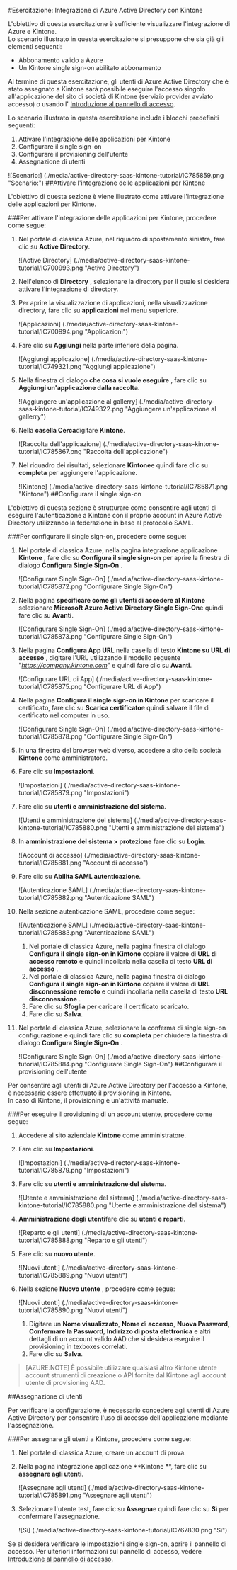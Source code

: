 <properties 
    pageTitle="Esercitazione: Integrazione di Azure Active Directory con Kintone | Microsoft Azure" 
    description="Ecco come utilizzare Kintone con Azure Active Directory per consentire il single sign-on, il provisioning automatico e altro." 
    services="active-directory" 
    authors="jeevansd"  
    documentationCenter="na" 
    manager="femila"/>
<tags 
    ms.service="active-directory" 
    ms.devlang="na" 
    ms.topic="article" 
    ms.tgt_pltfrm="na" 
    ms.workload="identity" 
    ms.date="09/01/2016" 
    ms.author="jeedes" />

#<a name="tutorial-azure-active-directory-integration-with-kintone"></a>Esercitazione: Integrazione di Azure Active Directory con Kintone
  
L'obiettivo di questa esercitazione è sufficiente visualizzare l'integrazione di Azure e Kintone.  
Lo scenario illustrato in questa esercitazione si presuppone che sia già gli elementi seguenti:

-   Abbonamento valido a Azure
-   Un Kintone single sign-on abilitato abbonamento
  
Al termine di questa esercitazione, gli utenti di Azure Active Directory che è stato assegnato a Kintone sarà possibile eseguire l'accesso singolo all'applicazione del sito di società di Kintone (servizio provider avviato accesso) o usando l' [Introduzione al pannello di accesso](active-directory-saas-access-panel-introduction.md).
  
Lo scenario illustrato in questa esercitazione include i blocchi predefiniti seguenti:

1.  Attivare l'integrazione delle applicazioni per Kintone
2.  Configurare il single sign-on
3.  Configurare il provisioning dell'utente
4.  Assegnazione di utenti

![Scenario:] (./media/active-directory-saas-kintone-tutorial/IC785859.png "Scenario:")
##<a name="enabling-the-application-integration-for-kintone"></a>Attivare l'integrazione delle applicazioni per Kintone
  
L'obiettivo di questa sezione è viene illustrato come attivare l'integrazione delle applicazioni per Kintone.

###<a name="to-enable-the-application-integration-for-kintone-perform-the-following-steps"></a>Per attivare l'integrazione delle applicazioni per Kintone, procedere come segue:

1.  Nel portale di classica Azure, nel riquadro di spostamento sinistra, fare clic su **Active Directory**.

    ![Active Directory] (./media/active-directory-saas-kintone-tutorial/IC700993.png "Active Directory")

2.  Nell'elenco di **Directory** , selezionare la directory per il quale si desidera attivare l'integrazione di directory.

3.  Per aprire la visualizzazione di applicazioni, nella visualizzazione directory, fare clic su **applicazioni** nel menu superiore.

    ![Applicazioni] (./media/active-directory-saas-kintone-tutorial/IC700994.png "Applicazioni")

4.  Fare clic su **Aggiungi** nella parte inferiore della pagina.

    ![Aggiungi applicazione] (./media/active-directory-saas-kintone-tutorial/IC749321.png "Aggiungi applicazione")

5.  Nella finestra di dialogo **che cosa si vuole eseguire** , fare clic su **Aggiungi un'applicazione dalla raccolta**.

    ![Aggiungere un'applicazione al gallerry] (./media/active-directory-saas-kintone-tutorial/IC749322.png "Aggiungere un'applicazione al gallerry")

6.  Nella **casella Cerca**digitare **Kintone**.

    ![Raccolta dell'applicazione] (./media/active-directory-saas-kintone-tutorial/IC785867.png "Raccolta dell'applicazione")

7.  Nel riquadro dei risultati, selezionare **Kintone**e quindi fare clic su **completa** per aggiungere l'applicazione.

    ![Kintone] (./media/active-directory-saas-kintone-tutorial/IC785871.png "Kintone")
##<a name="configuring-single-sign-on"></a>Configurare il single sign-on
  
L'obiettivo di questa sezione è strutturare come consentire agli utenti di eseguire l'autenticazione a Kintone con il proprio account in Azure Active Directory utilizzando la federazione in base al protocollo SAML.

###<a name="to-configure-single-sign-on-perform-the-following-steps"></a>Per configurare il single sign-on, procedere come segue:

1.  Nel portale di classica Azure, nella pagina integrazione applicazione **Kintone** , fare clic su **Configura il single sign-on** per aprire la finestra di dialogo **Configura Single Sign-On** .

    ![Configurare Single Sign-On] (./media/active-directory-saas-kintone-tutorial/IC785872.png "Configurare Single Sign-On")

2.  Nella pagina **specificare come gli utenti di accedere al Kintone** selezionare **Microsoft Azure Active Directory Single Sign-On**e quindi fare clic su **Avanti**.

    ![Configurare Single Sign-On] (./media/active-directory-saas-kintone-tutorial/IC785873.png "Configurare Single Sign-On")

3.  Nella pagina **Configura App URL** nella casella di testo **Kintone su URL di accesso** , digitare l'URL utilizzando il modello seguente "*https://company.kintone.com*" e quindi fare clic su **Avanti**.

    ![Configurare URL di App] (./media/active-directory-saas-kintone-tutorial/IC785875.png "Configurare URL di App")

4.  Nella pagina **Configura il single sign-on in Kintone** per scaricare il certificato, fare clic su **Scarica certificato**e quindi salvare il file di certificato nel computer in uso.

    ![Configurare Single Sign-On] (./media/active-directory-saas-kintone-tutorial/IC785878.png "Configurare Single Sign-On")

5.  In una finestra del browser web diverso, accedere a sito della società **Kintone** come amministratore.

6.  Fare clic su **Impostazioni**.

    ![Impostazioni] (./media/active-directory-saas-kintone-tutorial/IC785879.png "Impostazioni")

7.  Fare clic su **utenti e amministrazione del sistema**.

    ![Utenti e amministrazione del sistema] (./media/active-directory-saas-kintone-tutorial/IC785880.png "Utenti e amministrazione del sistema")

8.  In **amministrazione del sistema \> protezione** fare clic su **Login**.

    ![Account di accesso] (./media/active-directory-saas-kintone-tutorial/IC785881.png "Account di accesso")

9.  Fare clic su **Abilita SAML autenticazione**.

    ![Autenticazione SAML] (./media/active-directory-saas-kintone-tutorial/IC785882.png "Autenticazione SAML")

10. Nella sezione autenticazione SAML, procedere come segue:

    ![Autenticazione SAML] (./media/active-directory-saas-kintone-tutorial/IC785883.png "Autenticazione SAML")

    1.  Nel portale di classica Azure, nella pagina finestra di dialogo **Configura il single sign-on in Kintone** copiare il valore di **URL di accesso remoto** e quindi incollarla nella casella di testo **URL di accesso** .
    2.  Nel portale di classica Azure, nella pagina finestra di dialogo **Configura il single sign-on in Kintone** copiare il valore di **URL disconnessione remoto** e quindi incollarla nella casella di testo **URL disconnessione** .
    3.  Fare clic su **Sfoglia** per caricare il certificato scaricato.
    4.  Fare clic su **Salva**.

11. Nel portale di classica Azure, selezionare la conferma di single sign-on configurazione e quindi fare clic su **completa** per chiudere la finestra di dialogo **Configura Single Sign-On** .

    ![Configurare Single Sign-On] (./media/active-directory-saas-kintone-tutorial/IC785884.png "Configurare Single Sign-On")
##<a name="configuring-user-provisioning"></a>Configurare il provisioning dell'utente
  
Per consentire agli utenti di Azure Active Directory per l'accesso a Kintone, è necessario essere effettuato il provisioning in Kintone.  
In caso di Kintone, il provisioning è un'attività manuale.

###<a name="to-provision-a-user-accounts-perform-the-following-steps"></a>Per eseguire il provisioning di un account utente, procedere come segue:

1.  Accedere al sito aziendale **Kintone** come amministratore.

2.  Fare clic su **Impostazioni**.

    ![Impostazioni] (./media/active-directory-saas-kintone-tutorial/IC785879.png "Impostazioni")

3.  Fare clic su **utenti e amministrazione del sistema**.

    ![Utente e amministrazione del sistema] (./media/active-directory-saas-kintone-tutorial/IC785880.png "Utente e amministrazione del sistema")

4.  **Amministrazione degli utenti**fare clic su **utenti e reparti**.

    ![Reparto e gli utenti] (./media/active-directory-saas-kintone-tutorial/IC785888.png "Reparto e gli utenti")

5.  Fare clic su **nuovo utente**.

    ![Nuovi utenti] (./media/active-directory-saas-kintone-tutorial/IC785889.png "Nuovi utenti")

6.  Nella sezione **Nuovo utente** , procedere come segue:

    ![Nuovi utenti] (./media/active-directory-saas-kintone-tutorial/IC785890.png "Nuovi utenti")

    1.  Digitare un **Nome visualizzato**, **Nome di accesso**, **Nuova Password**, **Confermare la Password**, **Indirizzo di posta elettronica** e altri dettagli di un account valido AAD che si desidera eseguire il provisioning in texboxes correlati.
    2.  Fare clic su **Salva**.

>[AZURE.NOTE] È possibile utilizzare qualsiasi altro Kintone utente account strumenti di creazione o API fornite dal Kintone agli account utente di provisioning AAD.

##<a name="assigning-users"></a>Assegnazione di utenti
  
Per verificare la configurazione, è necessario concedere agli utenti di Azure Active Directory per consentire l'uso di accesso dell'applicazione mediante l'assegnazione.

###<a name="to-assign-users-to-kintone-perform-the-following-steps"></a>Per assegnare gli utenti a Kintone, procedere come segue:

1.  Nel portale di classica Azure, creare un account di prova.

2.  Nella pagina integrazione applicazione **Kintone **, fare clic su **assegnare agli utenti**.

    ![Assegnare agli utenti] (./media/active-directory-saas-kintone-tutorial/IC785891.png "Assegnare agli utenti")

3.  Selezionare l'utente test, fare clic su **Assegna**e quindi fare clic su **Sì** per confermare l'assegnazione.

    ![Sì] (./media/active-directory-saas-kintone-tutorial/IC767830.png "Sì")
  
Se si desidera verificare le impostazioni single sign-on, aprire il pannello di accesso. Per ulteriori informazioni sul pannello di accesso, vedere [Introduzione al pannello di accesso](active-directory-saas-access-panel-introduction.md).